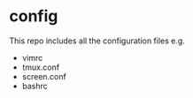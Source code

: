 # config
This repo includes all the configuration files e.g.
- vimrc
- tmux.conf
- screen.conf
- bashrc
